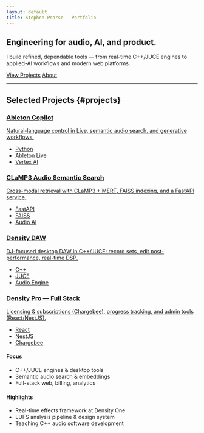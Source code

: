 ```yaml
---
layout: default
title: Stephen Pearse — Portfolio
---
```


<section class="hero">
  <h1>Engineering for audio, AI, and product.</h1>
  <p class="lede">
    I build refined, dependable tools — from real-time C++/JUCE engines to applied-AI workflows and modern web platforms.
  </p>
  <div class="hero-cta">
    <a class="btn" href="#projects">View Projects</a>
    <a class="btn ghost" href="/about/">About</a>
  </div>
</section>

<hr class="rule" />

## Selected Projects {#projects}

<div class="cards">
  <a class="card" href="/projects/ableton-copilot/">
    <h3>Ableton Copilot</h3>
    <p>Natural-language control in Live, semantic audio search, and generative workflows.</p>
    <ul class="tags"><li>Python</li><li>Ableton Live</li><li>Vertex AI</li></ul>
  </a>

  <a class="card" href="/projects/clamp3-audio-semantic-search/">
    <h3>CLaMP3 Audio Semantic Search</h3>
    <p>Cross-modal retrieval with CLaMP3 + MERT, FAISS indexing, and a FastAPI service.</p>
    <ul class="tags"><li>FastAPI</li><li>FAISS</li><li>Audio AI</li></ul>
  </a>

  <a class="card" href="/projects/density-audio-workstation/">
    <h3>Density DAW</h3>
    <p>DJ-focused desktop DAW in C++/JUCE: record sets, edit post-performance, real-time DSP.</p>
    <ul class="tags"><li>C++</li><li>JUCE</li><li>Audio Engine</li></ul>
  </a>

  <a class="card" href="/projects/density-pro-full-stack/">
    <h3>Density Pro — Full Stack</h3>
    <p>Licensing & subscriptions (Chargebee), progress tracking, and admin tools (React/NestJS).</p>
    <ul class="tags"><li>React</li><li>NestJS</li><li>Chargebee</li></ul>
  </a>
</div>

<section class="strip">
  <div class="cols">
    <div>
      <h4>Focus</h4>
      <ul>
        <li>C++/JUCE engines & desktop tools</li>
        <li>Semantic audio search & embeddings</li>
        <li>Full-stack web, billing, analytics</li>
      </ul>
    </div>
    <div>
      <h4>Highlights</h4>
      <ul>
        <li>Real-time effects framework at Density One</li>
        <li>LUFS analysis pipeline & design system</li>
        <li>Teaching C++ audio software development</li>
      </ul>
    </div>
  </div>
</section>
